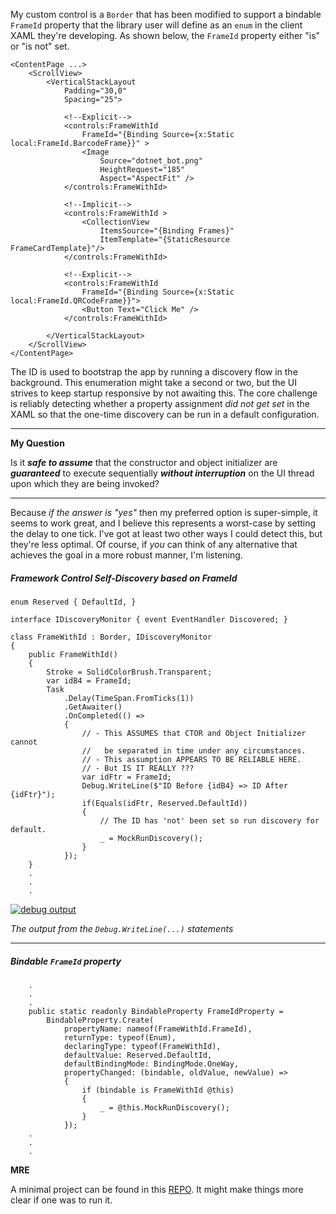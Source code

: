 My custom control is a `Border` that has been modified to support a bindable `FrameId` property that the library user will define as an `enum` in the client XAML they're developing. As shown below, the `FrameId` property either "is" or "is not" set.

```xaml
<ContentPage ...>
    <ScrollView>
        <VerticalStackLayout
            Padding="30,0"
            Spacing="25">

            <!--Explicit-->
            <controls:FrameWithId 
                FrameId="{Binding Source={x:Static local:FrameId.BarcodeFrame}}" >                
                <Image 
                    Source="dotnet_bot.png" 
                    HeightRequest="185"  
                    Aspect="AspectFit" />
            </controls:FrameWithId>
            
            <!--Implicit-->
            <controls:FrameWithId >
                <CollectionView
                    ItemsSource="{Binding Frames}" 
                    ItemTemplate="{StaticResource FrameCardTemplate}"/>
            </controls:FrameWithId>
                        
            <!--Explicit-->
            <controls:FrameWithId 
                FrameId="{Binding Source={x:Static local:FrameId.QRCodeFrame}}">
                <Button Text="Click Me" />
            </controls:FrameWithId>

        </VerticalStackLayout>
    </ScrollView>  
</ContentPage> 
```

The ID is used to bootstrap the app by running a discovery flow in the background. This enumeration might take a second or two, but the UI strives to keep startup responsive by not awaiting this. The core challenge is reliably detecting whether a property assignment _did not get set_ in the XAML so that the one-time discovery can be run in a default configuration.

___

**My Question**

Is it **_safe to assume_** that the constructor and object initializer are **_guaranteed_** to execute sequentially **_without interruption_** on the UI thread upon which they are being invoked? 
___

Because _if the answer is "yes"_ then my preferred option is super-simple, it seems to work great, and I believe this represents a worst-case by setting the delay to one tick. I've got at least two other ways I could detect this, but they're less optimal. Of course, if _you_ can think of any alternative that achieves the goal in a more robust manner, I'm listening.

##### Framework Control Self-Discovery based on FrameId

```
enum Reserved { DefaultId, }

interface IDiscoveryMonitor { event EventHandler Discovered; }

class FrameWithId : Border, IDiscoveryMonitor
{
    public FrameWithId()
    {
        Stroke = SolidColorBrush.Transparent;
        var idB4 = FrameId;
        Task
            .Delay(TimeSpan.FromTicks(1))
            .GetAwaiter()
            .OnCompleted(() =>
            {
                // - This ASSUMES that CTOR and Object Initializer cannot
                //   be separated in time under any circumstances. 
                // - This assumption APPEARS TO BE RELIABLE HERE.
                // - But IS IT REALLY ???
                var idFtr = FrameId;
                Debug.WriteLine($"ID Before {idB4} => ID After {idFtr}");
                if(Equals(idFtr, Reserved.DefaultId))
                {
                    // The ID has 'not' been set so run discovery for default.
                    _ = MockRunDiscovery();
                }
            });
    }
    .
    .
    .
```
[![debug output][1]][1]

*The output from the `Debug.WriteLine(...)` statements*
___

##### Bindable `FrameId` property

```
    .
    .
    .
    public static readonly BindableProperty FrameIdProperty =
        BindableProperty.Create(
            propertyName: nameof(FrameWithId.FrameId),
            returnType: typeof(Enum),
            declaringType: typeof(FrameWithId),
            defaultValue: Reserved.DefaultId,
            defaultBindingMode: BindingMode.OneWay,
            propertyChanged: (bindable, oldValue, newValue) =>
            {
                if (bindable is FrameWithId @this)
                {
                    _ = @this.MockRunDiscovery();
                }
            });
    .
    .
    .
```
**MRE**

A minimal project can be found in this [REPO](https://github.com/IVSoftware/frame-with-id.git). It might make things more clear if one was to run it.


  [1]: https://i.sstatic.net/gwl02R9I.png